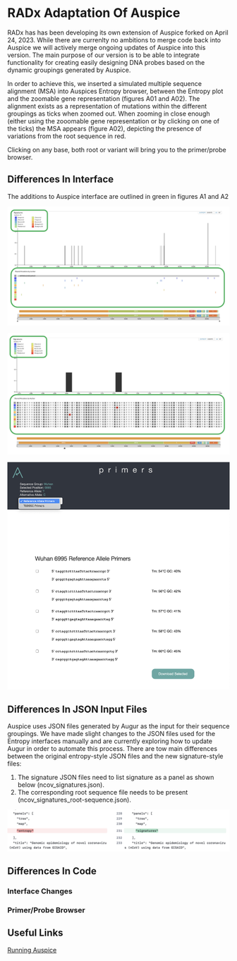 # RADx Adaptation Of Auspice

RADx has has been developing its own extension of Auspice forked on April 24, 2023. While there are currenlty no ambitions to merge code back into Auspice we will actively merge ongoing updates of Auspice into this version. The main purpose of our version is to be able to integrate functionality for creating easily designing DNA probes based on the dynamic groupings generated by Auspice.

In order to achieve this, we inserted a simulated multiple sequence alignment (MSA) into Auspices Entropy browser, between the Entropy plot and the zoomable gene representation (figures A01 and A02). The alignment exists as a representation of mutations within the different groupings as ticks when zoomed out. When zooming in close enough (either using the zooomable gene representation or by clicking on one of the ticks) the MSA appears (figure A02), depicting the presence of variations from the root sequence in red.

Clicking on any base, both root or variant will bring you to the primer/probe browser.

## Differences In Interface

The additions to Auspice interface are outlined in green in figures A1 and A2

![FIG A01](README_IMG/RADx_Auspice_IMG_A01.png)

![FIG A02](README_IMG/RADx_Auspice_IMG_A02.png)

![FIG A03](README_IMG/RADx_Auspice_IMG_A03.png)


## Differences In JSON Input  Files

Auspice uses JSON files generated by Augur as the input for their sequence groupings. We have made slight changes to the JSON files used for the Entropy interfaces manually and are currently exploring how to update Augur in order to automate this process.  There are tow main differences between the original entropy-style JSON files and the new signature-style files:

1) The signature JSON files need to list signature as a panel as shown below (ncov_signatures.json).
2) The corresponding root sequence file needs to be present (ncov_signatures_root-sequence.json).

![FIG B01](README_IMG/RADx_Auspice_IMG_B01.png)


## Differences In Code

### Interface Changes

### Primer/Probe Browser

## Useful Links

[Running Auspice](https://docs.nextstrain.org/projects/auspice/en/stable/introduction/how-to-run.html)


